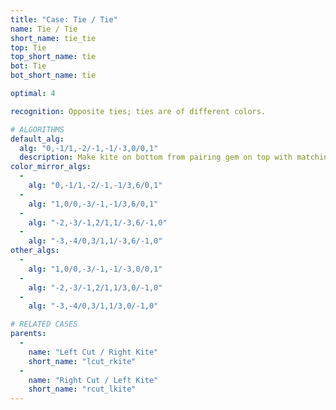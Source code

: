 ```yaml
---
title: "Case: Tie / Tie"
name: Tie / Tie
short_name: tie_tie
top: Tie
top_short_name: tie
bot: Tie
bot_short_name: tie

optimal: 4

recognition: Opposite ties; ties are of different colors.

# ALGORITHMS
default_alg:
  alg: "0,-1/1,-2/-1,-1/-3,0/0,1"
  description: Make kite on bottom from pairing gem on top with matching isolated corner.
color_mirror_algs:
  -
    alg: "0,-1/1,-2/-1,-1/3,6/0,1"
  -
    alg: "1,0/0,-3/-1,-1/3,6/0,1"
  -
    alg: "-2,-3/-1,2/1,1/-3,6/-1,0"
  -
    alg: "-3,-4/0,3/1,1/-3,6/-1,0"
other_algs:
  -
    alg: "1,0/0,-3/-1,-1/-3,0/0,1"
  -
    alg: "-2,-3/-1,2/1,1/3,0/-1,0"
  -
    alg: "-3,-4/0,3/1,1/3,0/-1,0"

# RELATED CASES
parents:
  -
    name: "Left Cut / Right Kite"
    short_name: "lcut_rkite"
  -
    name: "Right Cut / Left Kite"
    short_name: "rcut_lkite"
---
```


